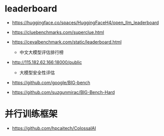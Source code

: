 

# leaderboard

- https://huggingface.co/spaces/HuggingFaceH4/open_llm_leaderboard
- https://cluebenchmarks.com/superclue.html
- https://cevalbenchmark.com/static/leaderboard.html
  - 中文大模型评估排行榜
- http://115.182.62.166:18000/public
    - 大模型安全性评估

- https://github.com/google/BIG-bench
- https://github.com/suzgunmirac/BIG-Bench-Hard

# 并行训练框架

- https://github.com/hpcaitech/ColossalAI
